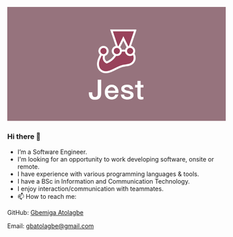 ![](opengraph.png)
### Hi there 👋 
- I’m a Software Engineer.
- I'm looking for an opportunity to work developing software, onsite or remote.
- I have experience with various programming languages & tools.
- I have a BSc in Information and Communication Technology.
- I enjoy interaction/communication with teammates.
- 📫 How to reach me:

GitHub: [Gbemiga Atolagbe](https://github.com/AtGbemiga)

Email: gbatolagbe@gmail.com
